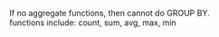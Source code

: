 

If no aggregate functions, then cannot do GROUP BY. 
<br>
functions include: count, sum, avg, max, min

